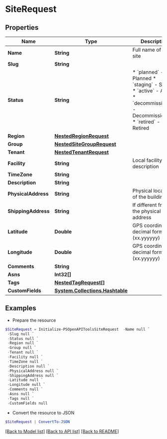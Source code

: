 # SiteRequest
## Properties

Name | Type | Description | Notes
------------ | ------------- | ------------- | -------------
**Name** | **String** | Full name of the site | 
**Slug** | **String** |  | 
**Status** | **String** | * &#x60;planned&#x60; - Planned * &#x60;staging&#x60; - Staging * &#x60;active&#x60; - Active * &#x60;decommissioning&#x60; - Decommissioning * &#x60;retired&#x60; - Retired | [optional] 
**Region** | [**NestedRegionRequest**](NestedRegionRequest.md) |  | [optional] 
**Group** | [**NestedSiteGroupRequest**](NestedSiteGroupRequest.md) |  | [optional] 
**Tenant** | [**NestedTenantRequest**](NestedTenantRequest.md) |  | [optional] 
**Facility** | **String** | Local facility ID or description | [optional] 
**TimeZone** | **String** |  | [optional] 
**Description** | **String** |  | [optional] 
**PhysicalAddress** | **String** | Physical location of the building | [optional] 
**ShippingAddress** | **String** | If different from the physical address | [optional] 
**Latitude** | **Double** | GPS coordinate in decimal format (xx.yyyyyy) | [optional] 
**Longitude** | **Double** | GPS coordinate in decimal format (xx.yyyyyy) | [optional] 
**Comments** | **String** |  | [optional] 
**Asns** | **Int32[]** |  | [optional] 
**Tags** | [**NestedTagRequest[]**](NestedTagRequest.md) |  | [optional] 
**CustomFields** | [**System.Collections.Hashtable**](AnyType.md) |  | [optional] 

## Examples

- Prepare the resource
```powershell
$SiteRequest = Initialize-PSOpenAPIToolsSiteRequest  -Name null `
 -Slug null `
 -Status null `
 -Region null `
 -Group null `
 -Tenant null `
 -Facility null `
 -TimeZone null `
 -Description null `
 -PhysicalAddress null `
 -ShippingAddress null `
 -Latitude null `
 -Longitude null `
 -Comments null `
 -Asns null `
 -Tags null `
 -CustomFields null
```

- Convert the resource to JSON
```powershell
$SiteRequest | ConvertTo-JSON
```

[[Back to Model list]](../README.md#documentation-for-models) [[Back to API list]](../README.md#documentation-for-api-endpoints) [[Back to README]](../README.md)

